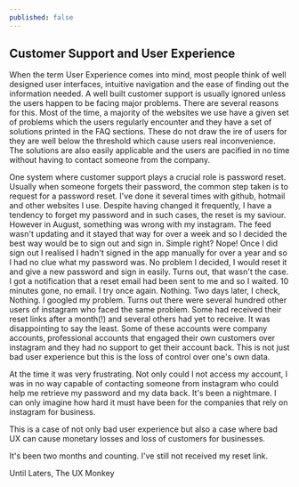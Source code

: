 ```yaml
---
published: false
---
```


## Customer Support and User Experience

When the term User Experience comes into mind, most people think of well
designed user interfaces, intuitive navigation and the ease of finding
out the information needed. A well built customer support is usually
ignored unless the users happen to be facing major problems. There are
several reasons for this. Most of the time, a majority of the websites
we use have a given set of problems which the users regularly encounter
and they have a set of solutions printed in the FAQ sections. These do
not draw the ire of users for they are well below the threshold which
cause users real inconvenience. The solutions are also easily applicable
and the users are pacified in no time without having to contact someone
from the company.

One system where customer support plays a crucial role is password
reset. Usually when someone forgets their password, the common step
taken is to request for a password reset. I've done it several times
with github, hotmail and other websites I use. Despite having changed it
frequently, I have a tendency to forget my password and in such cases,
the reset is my saviour. However in August, something was wrong with my
instagram. The feed wasn't updating and it stayed that way for over a
week and so I decided the best way would be to sign out and sign in.
Simple right? Nope! Once I did sign out I realised I hadn't signed in
the app manually for over a year and so I had no clue what my password
was. No problem I decided, I would reset it and give a new password and
sign in easily. Turns out, that wasn't the case. I got a notification
that a reset email had been sent to me and so I waited. 10 minutes gone,
no email. I try once again. Nothing. Two days later, I check, Nothing. I
googled my problem. Turns out there were several hundred other users of
instagram who faced the same problem. Some had received their reset
links after a month(!) and several others had yet to receive. It was
disappointing to say the least. Some of these accounts were company
accounts, professional accounts that engaged their own customers over
instagram and they had no support to get their account back. This is not
just bad user experience but this is the loss of control over one's own
data.

At the time it was very frustrating. Not only could I not access my
account, I was in no way capable of contacting someone from instagram
who could help me retrieve my password and my data back. It's been a
nightmare. I can only imagine how hard it must have been for the
companies that rely on instagram for business.

This is a case of not only bad user experience but also a case where bad
UX can cause monetary losses and loss of customers for businesses.

It's been two months and counting. I've still not received my reset
link.

Until Laters,
The UX Monkey